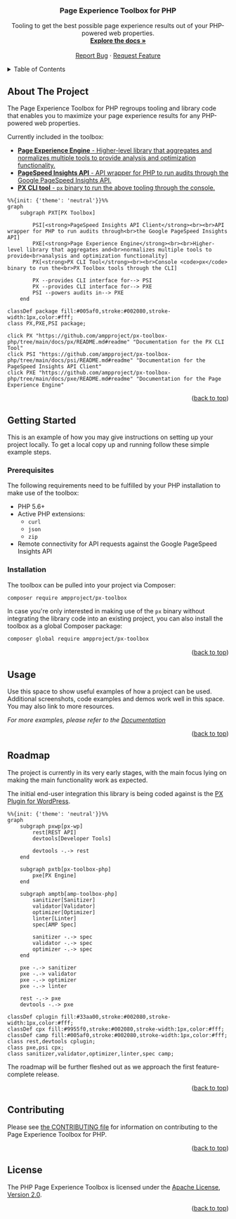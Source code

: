 <div id="top"></div>

<div align="center">
<h3 align="center">Page Experience Toolbox for PHP</h3>
  <p align="center">
    Tooling to get the best possible page experience results out of your PHP-powered web properties.
    <br />
    <a href="https://github.com/ampproject/px-toolbox-php/tree/main/docs/README.md#readme"><strong>Explore the docs »</strong></a>
    <br />
    <br />
    <a href="https://github.com/ampproject/px-toolbox-php/issues">Report Bug</a>
    ·
    <a href="https://github.com/ampproject/px-toolbox-php/issues">Request Feature</a>
  </p>
</div>

<details>
  <summary>Table of Contents</summary>
  <ol>
    <li>
      <a href="#about-the-project">About The Project</a>
    </li>
    <li>
      <a href="#getting-started">Getting Started</a>
      <ul>
        <li><a href="#prerequisites">Prerequisites</a></li>
        <li><a href="#installation">Installation</a></li>
      </ul>
    </li>
    <li><a href="#usage">Usage</a></li>
    <li><a href="#roadmap">Roadmap</a></li>
    <li><a href="#contributing">Contributing</a></li>
    <li><a href="#license">License</a></li>
  </ol>
</details>

## About The Project

The Page Experience Toolbox for PHP regroups tooling and library code that enables you to maximize your page experience results for any PHP-powered web properties.

Currently included in the toolbox:

* [**Page Experience Engine** - Higher-level library that aggregates and normalizes multiple tools to provide analysis and optimization functionality.](/docs/pxe/README.md#readme)
* [**PageSpeed Insights API** - API wrapper for PHP to run audits through the Google PageSpeed Insights API.](/docs/psi/README.md#readme)
* [**PX CLI tool** - `px` binary to run the above tooling through the console.](/docs/px/README.md#readme)

```mermaid
%%{init: {'theme': 'neutral'}}%%
graph
    subgraph PXT[PX Toolbox]

        PSI[<strong>PageSpeed Insights API Client</strong><br><br>API wrapper for PHP to run audits through<br>the Google PageSpeed Insights API]
        PXE[<strong>Page Experience Engine</strong><br><br>Higher-level library that aggregates and<br>normalizes multiple tools to provide<br>analysis and optimization functionality]
        PX[<strong>PX CLI Tool</strong><br><br>Console <code>px</code> binary to run the<br>PX Toolbox tools through the CLI]

        PX --provides CLI interface for--> PSI
        PX --provides CLI interface for--> PXE
        PSI --powers audits in--> PXE
    end

classDef package fill:#005af0,stroke:#002080,stroke-width:1px,color:#fff;
class PX,PXE,PSI package;

click PX "https://github.com/ampproject/px-toolbox-php/tree/main/docs/px/README.md#readme" "Documentation for the PX CLI Tool"
click PSI "https://github.com/ampproject/px-toolbox-php/tree/main/docs/psi/README.md#readme" "Documentation for the PageSpeed Insights API Client"
click PXE "https://github.com/ampproject/px-toolbox-php/tree/main/docs/pxe/README.md#readme" "Documentation for the Page Experience Engine"
```

<p align="right">(<a href="#top">back to top</a>)</p>

## Getting Started

This is an example of how you may give instructions on setting up your project locally.
To get a local copy up and running follow these simple example steps.

### Prerequisites

The following requirements need to be fulfilled by your PHP installation to make use of the toolbox:

* PHP 5.6+
* Active PHP extensions:
   * `curl`
   * `json`
   * `zip`
* Remote connectivity for API requests against the Google PageSpeed Insights API

### Installation

The toolbox can be pulled into your project via Composer:

```sh
composer require ampproject/px-toolbox
```

In case you're only interested in making use of the `px` binary without integrating the library code into an existing project, you can also install the toolbox as a global Composer package:

```sh
composer global require ampproject/px-toolbox
```

<p align="right">(<a href="#top">back to top</a>)</p>

## Usage

Use this space to show useful examples of how a project can be used. Additional screenshots, code examples and demos work well in this space. You may also link to more resources.

_For more examples, please refer to the [Documentation](https://example.com)_

<p align="right">(<a href="#top">back to top</a>)</p>

## Roadmap

The project is currently in its very early stages, with the main focus lying on making the main functionality work as expected.

The initial end-user integration this library is being coded against is the [PX Plugin for WordPress](https://github.com/ampproject/amp-wp).

```mermaid
%%{init: {'theme': 'neutral'}}%%
graph
    subgraph pxwp[px-wp]
        rest[REST API]
        devtools[Developer Tools]

        devtools -.-> rest
    end

    subgraph pxtb[px-toolbox-php]
        pxe[PX Engine]
    end

    subgraph amptb[amp-toolbox-php]
        sanitizer[Sanitizer]
        validator[Validator]
        optimizer[Optimizer]
        linter[Linter]
        spec[AMP Spec]

        sanitizer -.-> spec
        validator -.-> spec
        optimizer -.-> spec
    end

    pxe -.-> sanitizer
    pxe -.-> validator
    pxe -.-> optimizer
    pxe -.-> linter

    rest -.-> pxe
    devtools -.-> pxe

classDef cplugin fill:#33aa00,stroke:#002080,stroke-width:1px,color:#fff;
classDef cpx fill:#9955f0,stroke:#002080,stroke-width:1px,color:#fff;
classDef camp fill:#005af0,stroke:#002080,stroke-width:1px,color:#fff;
class rest,devtools cplugin;
class pxe,psi cpx;
class sanitizer,validator,optimizer,linter,spec camp;
```

The roadmap will be further fleshed out as we approach the first feature-complete release. 

<p align="right">(<a href="#top">back to top</a>)</p>

## Contributing

Please see [the CONTRIBUTING file](/CONTRIBUTING.md) for information on contributing to the Page Experience Toolbox for PHP.

<p align="right">(<a href="#top">back to top</a>)</p>

## License

The PHP Page Experience Toolbox is licensed under the [Apache License, Version 2.0](/LICENSE).

<p align="right">(<a href="#top">back to top</a>)</p>
